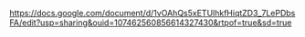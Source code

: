 https://docs.google.com/document/d/1vOAhQs5xETUlhkfHiqtZD3_7LePDbsFA/edit?usp=sharing&ouid=107462560856614327430&rtpof=true&sd=true
